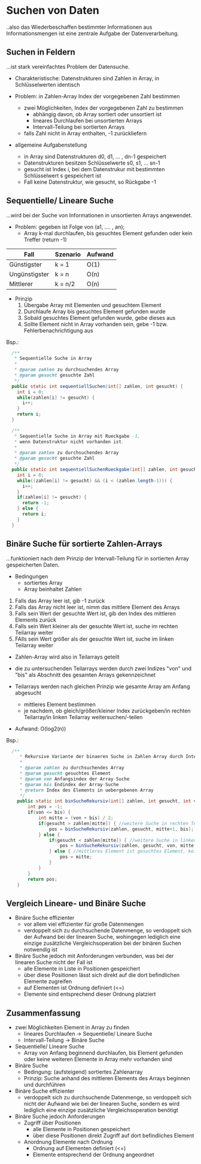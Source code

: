 # Suchen von Daten

..also das Wiederbeschaffen bestimmter Informationen aus Informationsmengen ist eine zentrale Aufgabe der Datenverarbeitung.

## Suchen in Feldern

...ist stark vereinfachtes Problem der Datensuche.

- Charakteristische: Datenstrukturen sind Zahlen in Array, in Schlüsselwerten identisch

- Problem: in Zahlen-Array Index der vorgegebenen Zahl bestimmen
  - zwei Möglichkeiten, Index der vorgegebenen Zahl zu bestimmen
    - abhängig davon, ob Array sortiert oder unsortiert ist
    - lineares Durchlaufen bei unsortierten Arrays
    - Intervall-Teilung bei sortierten Arrays
  - falls Zahl nicht in Array enthalten, -1 zurückliefern

- allgemeine Aufgabenstellung
  - in Array sind Datenstrukturen d0, d1, ... , dn-1 gespeichert
  - Datenstrukturen besitzen Schlüsselwerte s0, s1, ... sn-1
  - gesucht ist Index i, bei dem Datenstrukur mit bestimmten Schlüsselwert s gespeichert ist
  - Fall keine Datenstruktur, wie gesucht, so Rückgabe -1

## Sequentielle/ Lineare Suche

...wird bei der Suche von Informationen in unsortierten Arrays angewendet.

- Problem: gegeben ist Folge von (a1, .... , an);
  - Array k-mal durchlaufen, bis gesuchtes Element gefunden oder kein Treffer (return -1)

| Fall          | Szenario | Aufwand |
|---------------|----------|---------|
| Günstigster   | k = 1    | O(1)    |
| Ungünstigster | k = n    | O(n)    |
| Mittlerer     | k = n/2  | O(n)    |

- Prinzip
  1. Übergabe Array mit Elementen und gesuchtem Element
  2. Durchlaufe Array bis gesuchtes Element gefunden wurde
  3. Sobald gesuchtes Element gefunden wurde, gebe dieses aus
  4. Sollte Element nicht in Array vorhanden sein, gebe -1 bzw. Fehlerbenachrichtigung aus

Bsp.:

```java
  /**
   * Sequentielle Suche in Array
   *
   * @param zahlen zu durchsuchendes Array
   * @param gesucht gesuchte Zahl
   */
  public static int sequentiellSuchen(int[] zahlen, int gesucht) {
    int i = 0;
    while(zahlen[i] != gesucht) {
      i++;
    }
    return i;
  }

  /**
   * Sequentielle Suche in Array mit Rueckgabe -1,
   * wenn Datenstruktur nicht vorhanden ist.
   *
   * @param zahlen zu durchsuchendes Array
   * @param gesucht gesuchte Zahl
   */
  public static int sequentiellSuchenRueckgabe(int[] zahlen, int gesucht) {
    int i = 0;
    while((zahlen[i] != gesucht) && (i < (zahlen.length-1))) {
      i++;
    }
    if(zahlen[i] != gesucht) {
      return -1;
    } else {
      return i;
    }
  }
```

## Binäre Suche für sortierte Zahlen-Arrays

...funktioniert nach dem Prinzip der Intervall-Teilung für in sortierten Array gespeicherten Daten.

- Bedingungen
  - sortiertes Array
  - Array beinhaltet Zahlen

1. Falls das Array leer ist, gib -1 zurück
2. Falls das Array nicht leer ist, nimm das mittlere Element des Arrays
3. Falls sein Wert der gesuchte Wert ist, gib den Index des mittleren Elements zurück
4. Falls sein Wert kleiner als der gesuchte Wert ist, suche im rechten Teilarray weiter
5. FAlls sein Wert größer als der gesuchte Wert ist, suche im linken Teilarray weiter

- Zahlen-Array wird also in Teilarrays geteilt
- die zu untersuchenden Teilarrays werden durch zwei Indizes "von" und "bis" als Abschnitt des gesamten Arrays gekennzeichnet
- Teilarrays werden nach gleichen Prinzip wie gesamte Array am Anfang abgesucht
  - mittleres Element bestimmen
  - je nachdem, ob gleich/größer/kleiner Index zurückgeben/in rechten Teilarray/in linken Teilarray weitersuchen/-teilen

- Aufwand: O(log2(n))

Bsp.:
```java
  /**
  	 * Rekursive Variante der binaeren Suche in Zahlen-Array durch Intervall-Teilung.
  	 *
  	 * @param zahlen zu durchsuchendes Array
  	 * @param gesucht gesuchtes Element
  	 * @param von Anfangsindex der Array-Suche
  	 * @param bis Endindex der Array-Suche
  	 * @return Index des Elements in uebergebenen Array
  	 */
  	public static int binSucheRekursiv(int[] zahlen, int gesucht, int von, int bis) {
  		int pos = -1;
  		if(von <= bis) {
  			int mitte = (von + bis) / 2;
  			if(gesucht > zahlen[mitte]) { //weitere Suche in rechten Teilarray
  				pos = binSucheRekursiv(zahlen, gesucht, mitte+1, bis);
  			} else {
  				if(gesucht < zahlen[mitte]) { //weitere Suche in linken Teilarray
  					pos = binSucheRekursiv(zahlen, gesucht, von, mitte-1);
  				} else { //mittleres Element ist gesuchtes Element, keine weitere Suche notwendig
  					pos = mitte;
  				}
  			}
  		}
  		return pos;
  	}
```

## Vergleich Lineare- und Binäre Suche

- Binäre Suche effizienter
  - vor allem viel effizienter für große Datenmengen
  - verdoppelt sich zu durchsuchende Datenmenge, so verdoppelt sich der Aufwand bei der linearen Suche, wohingegen lediglich eine einzige zusätzliche Vergleichsoperation bei der binären Suchen notwendig ist
- Binäre Suche jedoch mit Anforderungen verbunden, was bei der linearen Suche nicht der Fall ist
  - alle Elemente in Liste in Positionen gespeichert
  - über diese Positionen lässt sich direkt auf die dort befindlichen Elemente zugreifen
  - auf Elementen ist Ordnung definiert (<=)
  - Elemente sind entsprechend dieser Ordnung platziert

## Zusammenfassung

- zwei Möglichkeiten Element in Array zu finden
  - lineares Durchlaufen -> Sequentielle/ Lineare Suche
  - Intervall-Teilung -> Binäre Suche
- Sequentielle/ Lineare Suche
  - Array von Anfang beginnend durchlaufen, bis Element gefunden oder keine weiteren Elemente in Array mehr vorhanden sind
- Binäre Suche
  - Bedingung: (aufsteigend) sortiertes Zahlenarray
  - Prinzip: Suche anhand des mittleren Elements des Arrays beginnen und durchführen
- Binäre Suche effizienter
  - verdoppelt sich zu durchsuchende Datenmenge, so verdoppelt sich nicht der Aufwand wie bei der linearen Suche, sondern es wird lediglich eine einzige zusätzliche Vergleichsoperation benötigt
- Binäre Suche jedoch Anforderungen
  - Zugriff über Positionen
    - alle Elemente in Positionen gespeichert
    - über diese Positionen direkt Zugriff auf dort befindliches Element
  - Anordnung Elemente nach Ordnung
    - Ordnung auf Elementen definiert (<=)
    - Elemente entsprechend der Ordnung angeordnet
